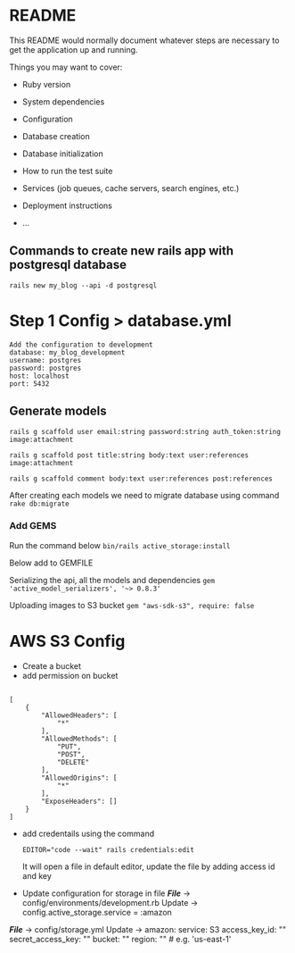 # README

This README would normally document whatever steps are necessary to get the
application up and running.

Things you may want to cover:

- Ruby version

- System dependencies

- Configuration

- Database creation

- Database initialization

- How to run the test suite

- Services (job queues, cache servers, search engines, etc.)

- Deployment instructions

- ...

## Commands to create new rails app with postgresql database

`rails new my_blog --api -d postgresql`

# Step 1 Config > database.yml

    Add the configuration to development
    database: my_blog_development
    username: postgres
    password: postgres
    host: localhost
    port: 5432

## Generate models

`rails g scaffold user email:string password:string auth_token:string image:attachment`

`rails g scaffold post title:string body:text user:references image:attachment`

`rails g scaffold comment body:text user:references post:references`

After creating each models we need to migrate database using command `rake db:migrate`

### Add GEMS

Run the command below
`bin/rails active_storage:install`

Below add to GEMFILE

Serializing the api, all the models and dependencies
`gem 'active_model_serializers', '~> 0.8.3'`

Uploading images to S3 bucket
`gem "aws-sdk-s3", require: false`

# AWS S3 Config

- Create a bucket
- add permission on bucket

```

[
    {
        "AllowedHeaders": [
            "*"
        ],
        "AllowedMethods": [
            "PUT",
            "POST",
            "DELETE"
        ],
        "AllowedOrigins": [
            "*"
        ],
        "ExposeHeaders": []
    }
]

```

- add credentails using the command

  `EDITOR="code --wait" rails credentials:edit`

  It will open a file in default editor, update the file by adding access id and key

- Update configuration for storage in file
  **_File_** -> config/environments/development.rb
  Update -> config.active_storage.service = :amazon

**_File_** -> config/storage.yml
Update ->
amazon:
service: S3
access_key_id: ""
secret_access_key: ""
bucket: ""
region: "" # e.g. 'us-east-1'
